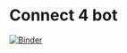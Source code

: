 
# Connect 4 bot
[![Binder](https://mybinder.org/badge_logo.svg)](https://mybinder.org/v2/gh/mfinzi/games-simple/HEAD)
